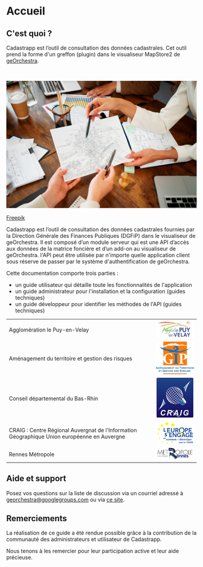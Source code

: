 # Accueil

## C'est quoi ?

Cadastrapp est l’outil de consultation des données cadastrales. Cet outil prend la forme d'un greffon (plugin) dans le visualiseur MapStore2 de [geOrchestra](https://www.georchestra.org/).

</br>

![image info](./images/personnes-travaillant-dans-bureaux-elegants-confortables.jpg)

[Freepik](https://fr.freepik.com/photos-gratuite/joyeux-collegues-utilisant-ordinateurs-portables_2317379.htm#query=people%20working%20office)


Cadastrapp est l’outil de consultation des données cadastrales fournies par la Direction Générale des Finances Publiques (DGFiP) dans le visualiseur de geOrchestra. Il est composé d’un module serveur qui est une API d’accès aux données de la matrice foncière et d’un add-on au visualiseur de geOrchestra. l'API peut être utilisée par n'importe quelle application client sous réserve de passer par le système d'authentification de geOrchestra.


Cette documentation comporte trois parties :

* un guide utilisateur qui détaille toute les fonctionnalités de l'application
* un guide administrateur pour l'installation et la configuration (guides techniques)
* un guide développeur pour identifier les méthodes de l'API (guides techniques)


|   |   |
|---|---|
|Agglomération le Puy-en-Velay| ![image info](./images/logo_lepuy.png) |
|Aménagement du territoire et gestion des risques| ![image info](./images/logo_gip_atgeri.png) |
|Conseil départemental du Bas-Rhin |![image info](./images/logo_craig.png)|
|CRAIG : Centre Régional Auvergnat de l'Information Géographique Union européenne en Auvergne|![image info](./images/logo_europe_sengage.png)|
|Rennes Métropole|![image info](./images/logo_rennes_metropole.png)|



## Aide et support

Posez vos questions sur la liste de discussion via un courriel adressé à [georchestra@googlegroups.com](mailto:georchestra@googlegroups.com) ou via [ce site](https://groups.google.com/g/georchestra?hl=fr).


## Remerciements

La réalisation de ce guide a été rendue possible grâce à la contribution de la communauté des administrateurs et utilisateur de Cadastrapp.

Nous tenons à les remercier pour leur participation active et leur aide précieuse.